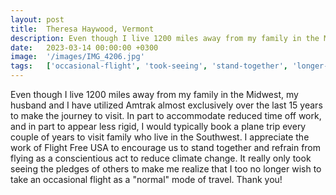 ```yaml
---
layout: post
title:  Theresa Haywood, Vermont
description: Even though I live 1200 miles away from my family in the Midwest, my husband and I have utilized Amtrak almost exclusively over the last 15 years to m...
date:   2023-03-14 00:00:00 +0300
image:  '/images/IMG_4206.jpg'
tags:   ['occasional-flight', 'took-seeing', 'stand-together', 'longer-wish', 'even-though', 'encourage-us', 'conscientious-act', 'visit-family']
---
```

Even though I live 1200 miles away from my family in the Midwest, my husband and I have utilized Amtrak almost exclusively over the last 15 years to make the journey to visit. In part to accommodate reduced time off work, and in part to appear less rigid, I would typically book a plane trip every couple of years to visit family who live in the Southwest. I appreciate the work of Flight Free USA to encourage us to stand together and refrain from flying as a conscientious act to reduce climate change. It really only took seeing the pledges of others to make me realize that I too no longer wish to take an occasional flight as a "normal" mode of travel. Thank you!

